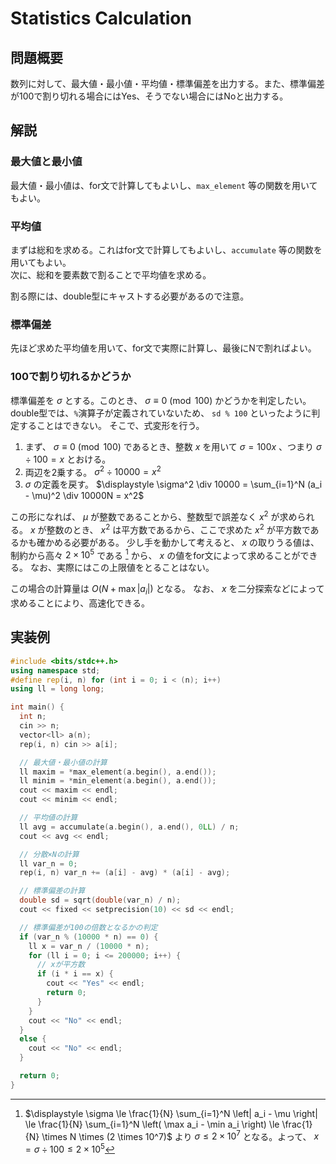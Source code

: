 # Statistics Calculation

## 問題概要

数列に対して、最大値・最小値・平均値・標準偏差を出力する。また、標準偏差が100で割り切れる場合にはYes、そうでない場合にはNoと出力する。

## 解説

### 最大値と最小値
最大値・最小値は、for文で計算してもよいし、`max_element` 等の関数を用いてもよい。

### 平均値
まずは総和を求める。これはfor文で計算してもよいし、`accumulate` 等の関数を用いてもよい。<br>
次に、総和を要素数で割ることで平均値を求める。

割る際には、double型にキャストする必要があるので注意。

### 標準偏差
先ほど求めた平均値を用いて、for文で実際に計算し、最後にNで割ればよい。

### 100で割り切れるかどうか
標準偏差を $\sigma$ とする。このとき、 $\sigma \equiv 0 \pmod {100}$ かどうかを判定したい。
double型では、`%`演算子が定義されていないため、 `sd % 100` といったように判定することはできない。
そこで、式変形を行う。

1. まず、 $\sigma \equiv 0 \pmod {100}$ であるとき、整数 $x$ を用いて $\sigma = 100x$ 、つまり $\sigma \div 100 = x$ とおける。
2. 両辺を2乗する。 $\sigma^2 \div 10000 = x^2$
3. $\sigma$ の定義を戻す。 $\displaystyle \sigma^2 \div 10000 = \sum_{i=1}^N (a_i - \mu)^2 \div 10000N = x^2$

この形になれば、 $\mu$ が整数であることから、整数型で誤差なく $x^2$ が求められる。
$x$ が整数のとき、 $x^2$ は平方数であるから、ここで求めた $x^2$ が平方数であるかも確かめる必要がある。
少し手を動かして考えると、 $x$ の取りうる値は、制約から高々 $2 \times 10^5$ である [^1] から、 $x$ の値をfor文によって求めることができる。
なお、実際にはこの上限値をとることはない。

[^1]: $\displaystyle \sigma \le \frac{1}{N} \sum_{i=1}^N \left| a_i - \mu \right| \le \frac{1}{N} \sum_{i=1}^N \left( \max a_i - \min a_i \right) \le \frac{1}{N} \times N \times (2 \times 10^7)$ より $\sigma \le 2 \times 10^7$ となる。よって、 $x = \sigma \div 100 \le 2 \times 10^5$

この場合の計算量は $O(N + \max |a_i|)$ となる。
なお、 $x$ を二分探索などによって求めることにより、高速化できる。

## 実装例

```cpp
#include <bits/stdc++.h>
using namespace std;
#define rep(i, n) for (int i = 0; i < (n); i++)
using ll = long long;

int main() {
  int n;
  cin >> n;
  vector<ll> a(n);
  rep(i, n) cin >> a[i];

  // 最大値・最小値の計算
  ll maxim = *max_element(a.begin(), a.end());
  ll minim = *min_element(a.begin(), a.end());
  cout << maxim << endl;
  cout << minim << endl;

  // 平均値の計算
  ll avg = accumulate(a.begin(), a.end(), 0LL) / n;
  cout << avg << endl;

  // 分散×Nの計算
  ll var_n = 0;
  rep(i, n) var_n += (a[i] - avg) * (a[i] - avg);

  // 標準偏差の計算
  double sd = sqrt(double(var_n) / n);
  cout << fixed << setprecision(10) << sd << endl;

  // 標準偏差が100の倍数となるかの判定
  if (var_n % (10000 * n) == 0) {
    ll x = var_n / (10000 * n);
    for (ll i = 0; i <= 200000; i++) {
      // xが平方数
      if (i * i == x) {
        cout << "Yes" << endl;
        return 0;
      }
    }
    cout << "No" << endl;
  }
  else {
    cout << "No" << endl;
  }

  return 0;
}
```